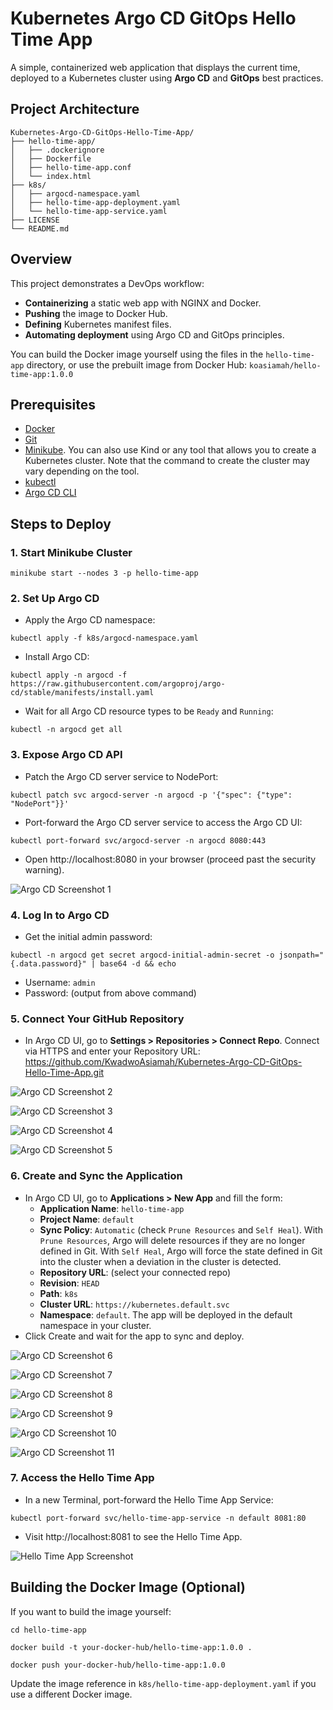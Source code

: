 # Kubernetes Argo CD GitOps Hello Time App
A simple, containerized web application that displays the current time, deployed to a Kubernetes cluster using **Argo CD** and **GitOps** best practices.

## Project Architecture
```
Kubernetes-Argo-CD-GitOps-Hello-Time-App/
├── hello-time-app/
│   ├── .dockerignore
│   ├── Dockerfile
│   ├── hello-time-app.conf
│   └── index.html
├── k8s/
│   ├── argocd-namespace.yaml
│   ├── hello-time-app-deployment.yaml
│   └── hello-time-app-service.yaml
├── LICENSE
└── README.md
```

## Overview
This project demonstrates a DevOps workflow:
* **Containerizing** a static web app with NGINX and Docker.
* **Pushing** the image to Docker Hub.
* **Defining** Kubernetes manifest files.
* **Automating deployment** using Argo CD and GitOps principles.

You can build the Docker image yourself using the files in the `hello-time-app` directory, or use the prebuilt image from Docker Hub: `koasiamah/hello-time-app:1.0.0`

## Prerequisites
* [Docker](https://docs.docker.com/get-started/get-docker/)
* [Git](https://git-scm.com/)
* [Minikube](https://minikube.sigs.k8s.io/docs/start/). You can also use Kind or any tool that allows you to create a Kubernetes cluster. Note that the command to create the cluster may vary depending on the tool.
* [kubectl](https://kubernetes.io/docs/tasks/tools/)
* [Argo CD CLI](https://argoproj.github.io/argo-cd/cli_installation/)

## Steps to Deploy
### 1. Start Minikube Cluster
```
minikube start --nodes 3 -p hello-time-app
```

### 2. Set Up Argo CD
* Apply the Argo CD namespace:
```
kubectl apply -f k8s/argocd-namespace.yaml
```

* Install Argo CD:
```
kubectl apply -n argocd -f https://raw.githubusercontent.com/argoproj/argo-cd/stable/manifests/install.yaml
```

* Wait for all Argo CD resource types to be `Ready` and `Running`:
```
kubectl -n argocd get all
```

### 3. Expose Argo CD API
* Patch the Argo CD server service to NodePort:
```
kubectl patch svc argocd-server -n argocd -p '{"spec": {"type": "NodePort"}}'
```

* Port-forward the Argo CD server service to access the Argo CD UI:
```
kubectl port-forward svc/argocd-server -n argocd 8080:443
```

* Open http://localhost:8080 in your browser (proceed past the security warning).

![Argo CD Screenshot 1](img/Argo-CD-1.png)

### 4. Log In to Argo CD
* Get the initial admin password:
```
kubectl -n argocd get secret argocd-initial-admin-secret -o jsonpath="{.data.password}" | base64 -d && echo
```

* Username: `admin`
* Password: (output from above command)

### 5. Connect Your GitHub Repository
* In Argo CD UI, go to **Settings > Repositories > Connect Repo**. Connect via HTTPS and enter your Repository URL: https://github.com/KwadwoAsiamah/Kubernetes-Argo-CD-GitOps-Hello-Time-App.git

![Argo CD Screenshot 2](img/Argo-CD-2.png)

![Argo CD Screenshot 3](img/Argo-CD-3.png)

![Argo CD Screenshot 4](img/Argo-CD-4.png)

![Argo CD Screenshot 5](img/Argo-CD-5.png)

### 6. Create and Sync the Application
* In Argo CD UI, go to **Applications > New App** and fill the form:
    * **Application Name**: `hello-time-app`
    * **Project Name**: `default`
    * **Sync Policy**: `Automatic` (check `Prune Resources` and `Self Heal`). With `Prune Resources`, Argo will delete resources if they are no longer defined in Git. With `Self Heal`, Argo will force the state defined in Git into the cluster when a deviation in the cluster is detected.
    * **Repository URL**: (select your connected repo)
    * **Revision**: `HEAD`
    * **Path**: `k8s`
    * **Cluster URL**: `https://kubernetes.default.svc`
    * **Namespace**: `default`. The app will be deployed in the default namespace in your cluster.
* Click Create and wait for the app to sync and deploy.

![Argo CD Screenshot 6](img/Argo-CD-6.png)

![Argo CD Screenshot 7](img/Argo-CD-7.png)

![Argo CD Screenshot 8](img/Argo-CD-8.png)

![Argo CD Screenshot 9](img/Argo-CD-9.png)

![Argo CD Screenshot 10](img/Argo-CD-10.png)

![Argo CD Screenshot 11](img/Argo-CD-11.png)

### 7. Access the Hello Time App
* In a new Terminal, port-forward the Hello Time App Service:
```
kubectl port-forward svc/hello-time-app-service -n default 8081:80
```

* Visit http://localhost:8081 to see the Hello Time App.

![Hello Time App Screenshot](img/Hello-Time-App.png)

## Building the Docker Image (Optional)
If you want to build the image yourself:
```
cd hello-time-app
```
```
docker build -t your-docker-hub/hello-time-app:1.0.0 .
```
```
docker push your-docker-hub/hello-time-app:1.0.0
```

Update the image reference in `k8s/hello-time-app-deployment.yaml` if you use a different Docker image.
